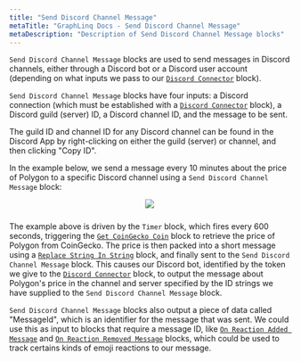 ```yaml
---
title: "Send Discord Channel Message"
metaTitle: "GraphLinq Docs - Send Discord Channel Message"
metaDescription: "Description of Send Discord Channel Message blocks"
---
```

`Send Discord Channel Message` blocks are used to send messages in Discord channels, either through a Discord bot or a Discord user account (depending on what inputs we pass to our <a href="/blockTypes/39-discord/3-discordConnector"> `Discord Connector`</a> block).

 `Send Discord Channel Message` blocks have four inputs: a Discord connection (which must be established with a <a href="/blockTypes/39-discord/3-discordConnector"> `Discord Connector`</a> block), a Discord guild (server) ID, a Discord channel ID, and the message to be sent.

The guild ID and channel ID for any Discord channel can be found in the Discord App by right-clicking on either the guild (server) or channel, and then clicking "Copy ID".

In the example below, we send a message every 10 minutes about the price of Polygon to a specific Discord channel using a `Send Discord Channel Message` block:

<center>
<img src="https://i.imgur.com/8TxwFhI.png"
     style="margin-bottom:10px;" />
</center>

The example above is driven by the `Timer` block, which fires every 600 seconds, triggering the <a href="/blockTypes/29-coinGecko/1-getCoinGeckoCoin"> `Get CoinGecko Coin`</a> block to retrieve the price of Polygon from CoinGecko. The price is then packed into a short message using a <a href="/blockTypes/6-string/3-replaceStringInString"> `Replace String In String`</a> block, and finally sent to the `Send Discord Channel Message` block. This causes our Discord bot, identified by the token we give to the <a href="/blockTypes/39-discord/3-discordConnector"> `Discord Connector`</a> block, to output the message about Polygon's price in the channel and server specified by the ID strings we have supplied to the `Send Discord Channel Message` block.

 `Send Discord Channel Message` blocks also output a piece of data called "MessageId", which is an identifier for the message that was sent. We could use this  as input to blocks that require a message ID, like <a href="/blockTypes/39-discord/7-onReactionAddedMessage"> `On Reaction Added Message`</a> and <a href="/blockTypes/39-discord/8-onReactionRemovedMessage"> `On Reaction Removed Message`</a> blocks, which could be used to track certains kinds of emoji reactions to our message.   

